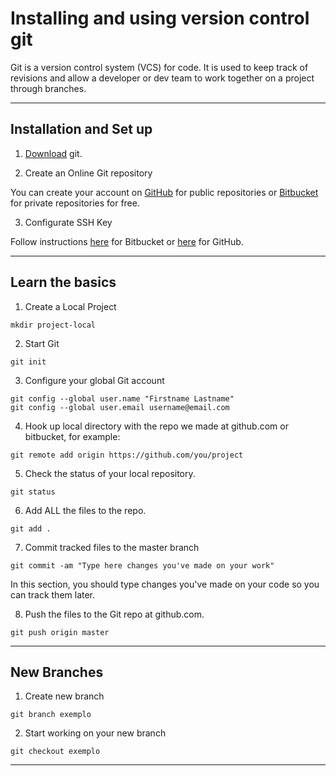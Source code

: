 # Installing and using version control git

Git is a version control system (VCS) for code. It is used to keep track of revisions and allow a developer or dev team to work together on a project through branches.

---
## Installation and Set up

1. [Download](https://git-scm.com/downloads) git.

2. Create an Online Git repository

You can create your account on [GitHub](https://github.com/) for public repositories or [Bitbucket](https://bitbucket.org/) for private repositories for free.


3. Configurate SSH Key

Follow instructions [here](https://confluence.atlassian.com/bitbucket/set-up-an-ssh-key-728138079.html) for Bitbucket or [here](https://help.github.com/articles/connecting-to-github-with-ssh/) for GitHub.

---
## Learn the basics

1. Create a Local Project
```
mkdir project-local
```

2. Start Git
```
git init
```
3. Configure your global Git account
```
git config --global user.name "Firstname Lastname"
git config --global user.email username@email.com
```

4. Hook up local directory with the repo we made at github.com or bitbucket, for example:
```
git remote add origin https://github.com/you/project
```

5. Check the status of your local repository.
```
git status
```
6. Add ALL the files to the repo.
```
git add .
```
7. Commit tracked files to the master branch
```
git commit -am "Type here changes you've made on your work"
```
In this section, you should type changes you've made on your code so you can track them later.

8. Push the files to the Git repo at github.com.
```
git push origin master
```

---
## New Branches

1. Create new branch
```
git branch exemplo
```
2. Start working on your new branch
```
git checkout exemplo
```
---
